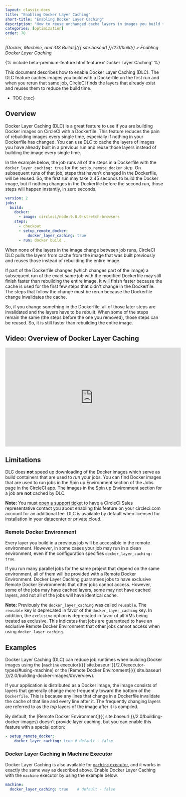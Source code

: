 ```yaml
---
layout: classic-docs
title: "Enabling Docker Layer Caching"
short-title: "Enabling Docker Layer Caching"
description: "How to reuse unchanged cache layers in images you build to reduce overall run time"
categories: [optimization]
order: 70
---
```


*[Docker, Machine, and iOS Builds]({{ site.baseurl }}/2.0/build/) > Enabling Docker Layer Caching*

{% include beta-premium-feature.html feature='Docker Layer Caching' %}

This document describes how to enable Docker Layer Caching (DLC). The DLC feature caches images you build with a Dockerfile on the first run and when you rerun that same job, CircleCI finds the layers that already exist and reuses them to reduce the build time.

* TOC
{:toc}

## Overview

Docker Layer Caching (DLC) is a great feature to use if you are building Docker images on CircleCI with a Dockerfile. This feature reduces the pain of rebuilding images every single time, especially if nothing in your Dockerfile has changed. You can use DLC to cache the layers of images you have already built in a previous run and reuse those layers instead of building the image every single time. 

In the example below, the job runs all of the steps in a Dockerfile with the `docker_layer_caching: true` for the `setup_remote_docker` step. On subsequent runs of that job, steps that haven't changed in the Dockerfile, will be reused. So, the first run may take 2:45 seconds to build the Docker image, but if nothing changes in the Dockerfile before the second run, those steps will happen instantly, in zero seconds.

```yaml
version: 2
jobs:
  build:
    docker:
      - image: circleci/node:9.8.0-stretch-browsers
    steps:
      - checkout
      - setup_remote_docker:
          docker_layer_caching: true
      - run: docker build .
```      

When none of the layers in the image change between job runs, CircleCI DLC pulls the layers from cache from the image that was built previously and reuses those instead of rebuilding the entire image. 

If part of the Dockerfile changes (which changes part of the image) a subsequent run of the exact same job with the modified Dockerfile may still finish faster than rebuilding the entire image. It will finish faster because the cache is used for the first few steps that didn't change in the Dockerfile. The steps that follow the change must be rerun because the Dockerfile change invalidates the cache. 

So, if you change something in the Dockerfile, all of those later steps are invalidated and the layers have to be rebuilt.  When some of the steps remain the same (the steps before the one you removed), those steps can be reused. So, it is still faster than rebuilding the entire image.

## Video: Overview of Docker Layer Caching

<div class="video-wrapper">
  <iframe width="560" height="315" src="https://www.youtube.com/embed/AL7aBN7Olng" frameborder="0" allow="autoplay; encrypted-media" allowfullscreen></iframe>
</div>

## Limitations

DLC does **not** speed up downloading of the Docker images which serve as build containers that are used to _run_ your jobs. You can find Docker images that are used to run jobs in the Spin up Environment section of the Jobs page in the CircleCI app. The images in the Spin up Environment section for a job are **not** cached by DLC. 

**Note:** You must [open a support ticket](https://support.circleci.com/hc/en-us/requests/new) to have a CircleCI Sales representative contact you about enabling this feature on your circleci.com account for an additional fee. DLC is available by default when licensed for installation in your datacenter or private cloud.

### Remote Docker Environment

Every layer you build in a previous job will be accessible in the remote environment. However, in some cases your job may run in a clean environment, even if the configuration specifies `docker_layer_caching: true`.

If you run many parallel jobs for the same project that depend on the same environment, all of them will be provided with a Remote Docker Environment. Docker Layer Caching guarantees jobs to have exclusive Remote Docker Environments that other jobs cannot access. However, some of the jobs may have cached layers, some may not have cached layers, and not all of the jobs will have identical cache.

**Note:** Previously the `docker_layer_caching` was called `reusable`. The `reusable` key is deprecated in favor of the `docker_layer_caching` key. In addition, the `exclusive` option is deprecated in favor of all VMs being treated as exclusive. This indicates that jobs are guaranteed to have an exclusive Remote Docker Environment that other jobs cannot access when using `docker_layer_caching`.

## Examples

Docker Layer Caching (DLC) can reduce job runtimes when building Docker images using the [`machine` executor]({{ site.baseurl }}/2.0/executor-types/#using-machine) or the [Remote Docker Environment]({{ site.baseurl }}/2.0/building-docker-images/#overview).

If your application is distributed as a Docker image, the image consists of layers that generally change more frequently toward the bottom of the `Dockerfile`. This is because any lines that change in a Dockerfile invalidate the cache of that line and every line after it. The frequently changing layers are referred to as the *top* layers of the image after it is compiled.

By default, the [Remote Docker Environment]({{ site.baseurl }}/2.0/building-docker-images) doesn't provide layer caching, but you can enable this feature with a special option:

``` YAML
- setup_remote_docker:
    docker_layer_caching: true # default - false  
``` 

### Docker Layer Caching in Machine Executor

Docker Layer Caching is also available for [`machine` executor](https://circleci.com/docs/2.0/executor-types/#using-machine), and it works in exactly the same way as described above. Enable Docker Layer Caching with the `machine` executor by using the example below.

``` YAML
machine:
  docker_layer_caching: true    # default - false
```


